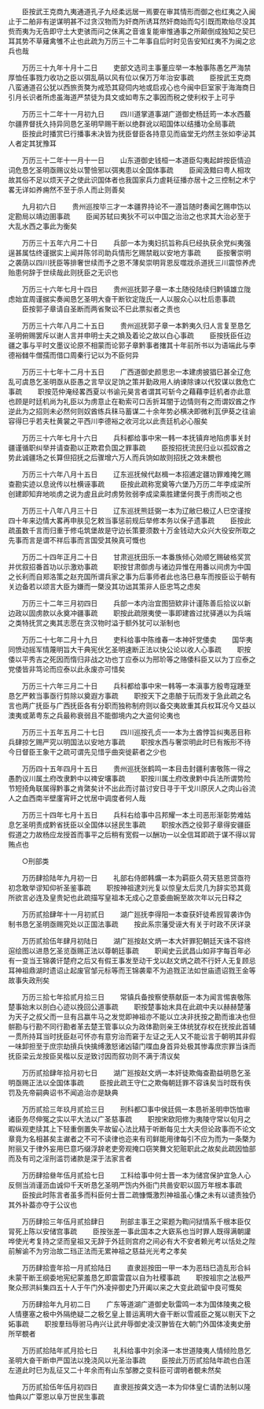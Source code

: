 <!-- { "loadSidebar": true } -->
　　臣按武王克商九夷通道孔子九经柔远居一焉要在审其情形而御之也红夷之入闽止于二舶非有逆谋明甚不过贪汉物而为奸商所诱耳然奸商始而勾引既而欺绐尽没其赀而夷为无告即守土大吏骇而问之佅离之音谁复能审惟通事之所颠倒成独知之契巳耳其势不草薙禽雊不止也此疏为万历三十二年事自后时时见告安知红夷不为闽之忿兵也哉 

　　万历三十九年十月十二日 
　　吏部文选司主事董应举一本触事陈愚乞严海禁厚恤任事戮力收功之臣以弭乱萌以风有位以保万万年治安事疏 
　　臣按武王克商八蛮通道召公犹以西旅贡獒为戒恐其窥伺内地或启戎心也今闽中巨室家于海海商日引月长识者所虑虽海道严禁徒为具文或如粤东之事因而税之使利权于上可乎 

　　万历三十二年十一月初九日 
　　四川道掌道事湖广道御史杨廷筠一本水西蕞尔疆界督抚久持异同恳乞圣明早赐干断以绝群讹以昭国体以结播功全局事疏 
　　臣按此时播赏巳行播事未决皆为抚臣督臣各持意见而庙堂无灼然主张如李泌其人者定其犹豫耳 

　　万历三十二年十一月十一日 
　　山东道御史钱桓一本道臣勾夷起衅按臣情迫词危恳乞圣明亟赐议处以警憸邪以弭夷患以全国体事疏 
　　臣闻汲黯曰粤人相攻故其俗不足以烦天子之使此识国体者也我国家兵力虗耗征播亦居十之三控制之术宁畧无详如养痈然不至于杀人而止则善矣 

　　九月初六日 
　　贵州巡按毕三才一本疆界持论不一遵旨随时奏闻乞赐申饬以定勘局以靖边圉事疏 
　　臣闻苏轼曰夷狄不可以中国之治治之也求其大治必至于大乱水西之事此为衡矣 

　　万历三十五年六月二十日 
　　兵部一本为夷妇抗旨称兵巳经执获余党纠夷强逞甚属怙终谨据实上闻并陈邻司助兵情形乞赐禁戢以安地方事疏 
　　臣按奢崇明之袭荫以四川抚臣等排奢世续而予之恩不薄矣崇明背恩反噬戕杀道抚三川震惊养虎贻患何辞于世续哉此则抚臣之无识也 

　　万历三十六年七月十四日 
　　贵州巡抚郭子章一本土随役陆续归黔镇雄立陇虑始宜周谨据实奏闻恳乞圣明大奋干断钦定陇氏一人以服众心以杜后患事疏 
　　臣按郭子章请自圣断而两省聚讼不巳此票拟者之责也 

　　万历三十六年八月二十五日 
　　贵州巡抚郭子章一本黔夷久归人言复至恳乞圣明俯赐罢斥以谢人言并申明士夫之媍及着论之故以白心事疏 
　　臣按抚臣任边疆之事与平时文墨议论原不相蒙而论郭子章黔事者撦其十年前所书以为语端此与李德裕雠牛僧孺而借口周秦行记以为不臣何异 

　　万历三十七年十二月十五日 
　　广西道御史颜思忠一本建虏披猖巳甚全辽危乱可虞恳乞圣明亟从臣愚之言早议足饷之策并勤政用人纳谏除谏以代狡谋以救危亡事疏 
　　职按范仲淹经畧西夏以书谕元昊言者谓其可斩今之藉藉李廷机者亦此意也顾是时廷机尚为礼臣以为虏意止在勒索可口舌折耳闇于边情则有之而谓奴酋之作逆此为之招则未必然何则奴酋练兵秣马蓄谋二十余年势必横决即微利瓦伊葵之往谕容得巳乎若夫杜黄裳之平西川李德裕之收河北以此责廷机必心服矣 

　　万历三十六年七月十六日 
　　兵科都给事中宋一韩一本抚镇弃地陷虏事关封疆谨循职纠举并请查勘以正欺君负国之罪事疏 
　　臣按招抚流民归业以孤奴酋之势此诚疆场之长算但招抚之后骤增六万人而兵饷如故则招抚之效未覩也 

　　万历三十六年八月十五日 
　　辽东巡抚候代赵楫一本招逋定疆功罪难掩乞赐查勘实迹以息讹传以杜横诬事疏 
　　臣按此疏称宽奠等六堡乃万历二年李成梁所创建即知弃地啖虏之说为虗且此时虏势败弱李成梁乘胜建堡何畏于虏而啖之也 

　　万历三十八年八月三十日 
　　辽东巡抚熊廷弼一本为辽敝巳极辽人巳空谨按四十年来边情大畧再申肤见乞敕当事惩前规后举修本务以保孑遗事疏 
　　臣按此疏虽数千言而归重于修屯筑堡故是守边长策要须数十万金钱动大众兴大役安所取之先事而言是谓不祥后事而言国受其殃真可慨也 

　　万历二十四年正月二十日 
　　甘肃巡抚田乐一本番族倾心効顺乞赐破格奖赏并优叙招番首功以示激劝事疏 
　　职按甘肃御虏与诸边异惟在用番以间虏为中国之长利而自郑洛策之赵充国所谓兵家之事为后事师者此也洛巳悬车而按臣讼于朝有关边备若以颂言大臣为嫌而一槩没其功诎其策非人臣忠笃之虑矣 

　　万历三十二年三月初四日 
　　兵部一本内治宜图狃欵非计谨陈善后拾议以新边政以固虏款以永奠冲疆事疏 
　　职按此疏限夷使一事即建酋过扰驿逓以为兵端之类特抚赏之夷其志愿在贪汉物时溢于额外犹可以渐制也 

　　万历二十七年二月十九日 
　　吏科给事中陈维春一本神奸党倭卖 
　　国华夷同愤动摇军情蔑明旨大干典宪伏乞圣明速断正法以快公论以收人心事疏 
　　职按倭以平秀吉之死因而惰归非战之功也丁应泰以为邢玠等之赂倭科臣又以为丁应泰之党倭皆非笃论而应泰以此永废亦可惜矣 

　　万历三十六年三月二十日 
　　兵科都给事中宋一韩等一本滇事方殷粤寇踵至恳乞严敕当事亟行剪除以奠遐方事疏 
　　职按天下之患酿于玩而发于急此疏之名言也两广抚臣与广西抚臣各有分职而独称制府则以备交夷故重其兵权耳况今又益以澳夷或苐粤东之兵最称衰弱且不能御境内之大盗何论夷也 

　　万历三十五年五月二十七日 
　　四川巡按孔贞一一本为土酋悖旨纠夷恶目称兵肆掠乞赐严究以明国法以安地方事疏 
　　职按水西与奢崇明此时巳有叛形不待今日督臣王象干之疏可谓先见惜乎曲突徙薪者之少也 

　　万历四十五年四月十五日 
　　贵州巡抚张鹤鸣一本目击封疆利害敬陈一得之愚酌议川属土府改隶黔中以禆安壤事疏 
　　职按川属土府改隶黔中兵法所谓势险节短掎角联属得黔事之肯綮矣计不出此而讨苗讨安日寻于干戈川原厌人之肉山谷流人之血西南半壁廑宵旰之忧居中调度者何人哉 

　　万历三十四年七月十五日 
　　兵科右给事中吕邦耀一本土司恶形渐彰势难姑息乞圣明责成黔省抚臣以全国体以拯民生事疏 
　　职按水西之役郭子章得安疆臣假道之力故杨应龙授首而事平之后稍有宽假一以酬功一以全信耳即疏于谋不得以冐贿点也 

　　○刑部类 

　　万历肆拾陆年九月初一日 
　　礼部右侍郎韩爌一本为羁臣久荷天慈恩贷亟符初念敢举谬知仰祈圣鉴事疏 
　　职按神祖逮刘光复以惊皇太后灵几为辞实恐其竟所欲言必连及皇贵妃也此疏描写皇祖本无成心之意委曲婉至故次年以元日释之 

　　万历贰拾肆年十一月初贰日 
　　湖广廵抚李得阳一本查获奸徒希觊冐袭诈伪制书恳乞圣明亟赐究处以正国法事疏 
　　按此系宗藩受诬大有关于时政不厌详录 

　　万历贰拾伍年肆月初陆日 
　　湖广廵按赵文炳一本大奸罪犯朝廷天诛不容终逭绘图以进恳乞圣览亟赐正法以尊朝廷事疏 
　　职闻史云武昌山如非字每百年必有一变当王锦袭讦楚府之后又有假王事发至动干戈以赵文炳之疏不行奸人无复顾忌耳神祖鼎湖时遗诏止起废官邹元标等而王锦袭辈不为追戮正法如世庙遗诏戮王金等故事失政刑矣 

　　万历三拾七年拾贰月拾三日 
　　常镇兵备按察使蔡献臣一本为闻言惕衷敬陈楚事始末以剖白心迹以挽回公道事疏 
　　职按楚事始末具在此疏中夫以赫赫楚藩为天子之叔父而一旦有吕嬴牛马之发觉即神祖亦不能以立决非抚按之勘而谁决也但骿勘与行勘不同行勘者革去楚王管事以众为政体勘则亲王体统犹存权在抚按此首辅一贯所持耳当时抚臣赵可怀亦有意穷治而窘于左证之无人又不能讼言于朝明其非假一味卸担至于庶宗劫摃兵快擒缚激怒诸凶辕门喋血身首异处极其惨毒庶宗罪当诛而抚臣梁云龙按臣吴楷以反逆致讨因而叙功则不满于清议矣 

　　万历贰拾肆年拾月初七日 
　　湖广廵按赵文炳一本奸徒欺侮查勘益明恳乞圣明亟赐正法以全国体事疏 
　　臣按此疏王守仁之欺侮朝廷罪不容诛矣当时既有佚罚及先帝嗣典诏书不闻追治亦是缺典 

　　万历贰拾三年玖月贰拾三日 
　　刑科都□事中侯廷佩一本恳祈圣明申饬恤审诸臣务尽伸冤之实以平大法以广圣慈事疏 
　　职按宋欧阳修为夷陵守常以旬月之暇纵观吏牍其上下轻重倒置失平故留心法比精于听断每见士大夫但论政事而不论文章竟为名相甚矣主谳者之不可不读律也迩来有司鲜能用律每引不应为而为一条槩为附丽又于律外妄用巳意巧缀浮辞老吏旁观掩口窃笑舞文犯赃职此之故矣此疏因恤部而及有司之淫刑滥罚诸款是深于法家言者 

　　万历肆拾叄年伍月贰拾七日 
　　工科给事中何士晋一本为储宫保护宜急人心反侧当消谨沥血诚仰千天听恳乞圣明严饬内外衙门共啚安职以固万年根本事疏 
　　臣按此时陈言者虽多而科臣何士晋二疏慷慨激烈神祖虽心慊之未有以谴责独仍其外补葢亦夺于公议也 

　　万历肆拾三年伍月贰拾肆日 
　　刑部主事王之寀题为鞫问狱情系千根本臣仅冐死上陈以安储宫事疏 
　　臣按张差一事此国本之大窽系也当时罪人既得满朝讙哗使光考复持之坚而皇祖又无辞于外廷则宫府之间必有大不安者赖光考以恬处之陛前解谕不为穷治故二珰正法而无累神祖之慈益光光考之孝矣 

　　万历肆拾壹年拾一月贰拾陆日 
　　直隶廵按田一甲一本为恶珰巳造乱形合紏未蒙干断王纲委地宪纪蒙羞恳乞即震雷霆以自为社稷事疏 
　　职按祖宗之法极严聚众邢洪紏集四五十人于午门外凌捽御史乃开阖以来之大变此疏留中良可慨矣 

　　万历肆拾年九月初二日 
　　广东等道湖广道御史耿雷鸣一本为国体陵夷之极人情壅塞之极中外隔绝疑二之极乞皇上普运离明大奋干断以雪戚臣之冤以剔天下之妬事疏 
　　职按羣珰辱驸马冉兴让武弁辱御史凌汉翀皆在大朝门外国体凌夷史册所罕覩者 

　　万历贰拾陆年贰月拾七日 
　　礼科给事中刘余泽一本世道陵夷人情倾险恳乞圣明大奋干断申严国法以挽浇风以光圣治事疏 
　　臣按此万历贰拾陆年疏也白莲左道此时巳为乱征又二十年余而有山东邹滕之变科臣可谓明者覩未然矣 

　　万历贰拾伍年伍月初四日 
　　直隶廵按龚文选一本为仰体皇仁请酌法制以隆恤典以广覃恩以阜万世民生事疏 
